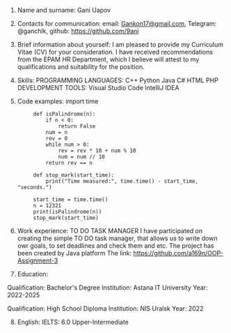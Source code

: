 1. Name and surname: Gani Uapov
2. Contacts for communication: email: Gankon17@gmail.com, Telegram: @ganchlk, github: https://github.com/9ani
3. Brief information about yourself: I am pleased to provide my Curriculum Vitae (CV) for your consideration. I have received recommendations from the EPAM HR Department, which I believe will attest to my qualifications and suitability for the position.

4. Skills:
PROGRAMMING LANGUAGES:
  C++
  Python
  Java
  C#
  HTML
  PHP
DEVELOPMENT TOOLS:
  Visual Studio Code
  IntelliJ IDEA
5. Code examples:
   import time

            def isPalindrome(n):
                if n < 0:
                    return False
                num = n
                rev = 0
                while num > 0:
                    rev = rev * 10 + num % 10
                    num = num // 10
                return rev == n

            def stop_mark(start_time):
                print("Time measured:", time.time() - start_time, "seconds.")

            start_time = time.time()
            n = 12321
            print(isPalindrome(n))
            stop_mark(start_time)
6. Work experience:
  TO DO TASK MANAGER
  I have participated on creating the simple TO DO task manager, that allows us to write down owr goals, to set deadlines and check them and etc. The project has been created by Java platform
  The link: https://github.com/a169n/OOP-Assignment-3
7. Education:

  Qualification: Bachelor's Degree
  Institution: Astana IT University
  Year: 2022-2025

  Qualification: High School Diploma
  Institution: NIS Uralsk
  Year: 2022

8. English: 
  IELTS: 6.0
  Upper-Intermediate
